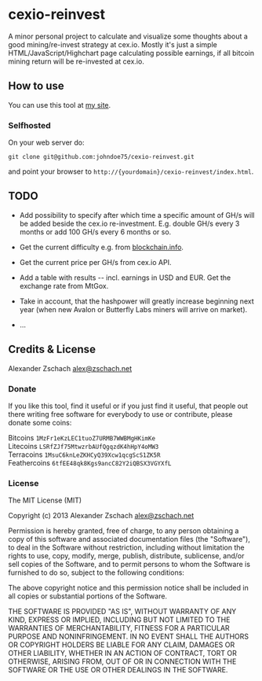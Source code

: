 cexio-reinvest
==============

A minor personal project to calculate and visualize some thoughts about a good mining/re-invest strategy at cex.io.  Mostly it's just a simple HTML/JavaScript/Highchart page calculating possible earnings, if all bitcoin mining return will be re-invested at cex.io.

## How to use

You can use this tool at [my site](http://www.ltcinstawallet.com/cexio-reinvest).

### Selfhosted

On your web server do:

```
git clone git@github.com:johndoe75/cexio-reinvest.git
```

and point your browser to `http://{yourdomain}/cexio-reinvest/index.html`.

## TODO

* Add possibility to specify after which time a specific amount of GH/s will be added beside the cex.io re-investment.  E.g. double GH/s every 3 months or add 100 GH/s every 6 months or so.

* Get the current difficulty e.g. from [blockchain.info](https://blockchain.info/de/q/getdifficulty).

* Get the current price per GH/s from cex.io API.

* Add a table with results -- incl. earnings in USD and EUR.  Get the exchange rate from MtGox.

* Take in account, that the hashpower will greatly increase beginning next year (when new Avalon or Butterfly Labs miners will arrive on market).

* …

## Credits & License

Alexander Zschach <alex@zschach.net>

### Donate

If you like this tool, find it useful or if you just find it useful, that people out there writing free software for everybody to use or contribute, please donate some coins:

Bitcoins `1MzFr1eKzLEC1tuoZ7URMB7WWBMgHKimKe`   
Litecoins `LSRfZJf75MtwzrbAUfQgqzdK4hHpY4oMW3`   
Terracoins `1MsuC6knLeZKHCyQ39Xcw1qcgScS1ZK5R`   
Feathercoins `6tfEE48qk8Kgs9ancC82Y2iQBSX3VGYXfL`   

### License

The MIT License (MIT)

Copyright (c) 2013 Alexander Zschach alex@zschach.net

Permission is hereby granted, free of charge, to any person obtaining a copy of this software and associated documentation files (the "Software"), to deal in the Software without restriction, including without limitation the rights to use, copy, modify, merge, publish, distribute, sublicense, and/or sell copies of the Software, and to permit persons to whom the Software is furnished to do so, subject to the following conditions:

The above copyright notice and this permission notice shall be included in all copies or substantial portions of the Software.

THE SOFTWARE IS PROVIDED "AS IS", WITHOUT WARRANTY OF ANY KIND, EXPRESS OR IMPLIED, INCLUDING BUT NOT LIMITED TO THE WARRANTIES OF MERCHANTABILITY, FITNESS FOR A PARTICULAR PURPOSE AND NONINFRINGEMENT. IN NO EVENT SHALL THE AUTHORS OR COPYRIGHT HOLDERS BE LIABLE FOR ANY CLAIM, DAMAGES OR OTHER LIABILITY, WHETHER IN AN ACTION OF CONTRACT, TORT OR OTHERWISE, ARISING FROM, OUT OF OR IN CONNECTION WITH THE SOFTWARE OR THE USE OR OTHER DEALINGS IN THE SOFTWARE.
